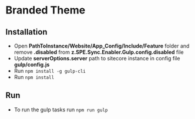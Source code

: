 # Branded Theme
## Installation
- Open **PathToInstance/Website/App_Config/Include/Feature** folder and remove **.disabled** from **z.SPE.Sync.Enabler.Gulp.config.disabled** file
- Update **serverOptions.server** path to sitecore instance in config file **gulp/config.js**
- Run `npm install -g gulp-cli`
- Run `npm install`

## Run
- To run the gulp tasks run `npm run gulp`